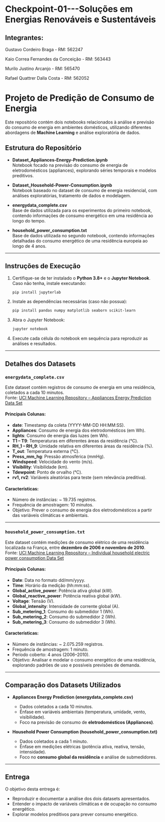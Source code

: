 # Checkpoint-01---Soluções em Energias Renováveis e Sustentáveis
## Integrantes:
Gustavo Cordeiro Braga - RM: 562247

Kaio Correa Fernandes da Conceição - RM: 563443

Murilo Justino Arcanjo - RM: 565470

Rafael Quattrer Dalla Costa - RM: 562052


# Projeto de Predição de Consumo de Energia

Este repositório contém dois notebooks relacionados à análise e previsão do consumo de energia em ambientes domésticos, utilizando diferentes abordagens de **Machine Learning** e análise exploratória de dados.  

## Estrutura do Repositório

- **Dataset_Appliances-Energy-Prediction.ipynb**  
  Notebook focado na previsão do consumo de energia de eletrodomésticos (appliances), explorando séries temporais e modelos preditivos.

- **Dataset_Household-Power-Consumption.ipynb**  
  Notebook baseado no dataset de consumo de energia residencial, com análises exploratórias, tratamento de dados e modelagem.

- **energydata_complete.csv**  
  Base de dados utilizada para os experimentos do primeiro notebook, contendo informações de consumo energético em uma residência ao longo do tempo.

- **household_power_consumption.txt**  
  Base de dados utilizada no segundo notebook, contendo informações detalhadas do consumo energético de uma residência europeia ao longo de 4 anos.

---

## Instruções de Execução

1. Certifique-se de ter instalado o **Python 3.8+** e o **Jupyter Notebook**.  
   Caso não tenha, instale executando:
   ```bash
   pip install jupyterlab
   ```

2. Instale as dependências necessárias (caso não possua):
   ```bash
   pip install pandas numpy matplotlib seaborn scikit-learn
   ```

3. Abra o Jupyter Notebook:
   ```bash
   jupyter notebook
   ```

4. Execute cada célula do notebook em sequência para reproduzir as análises e resultados.

---

## Detalhes dos Datasets

### `energydata_complete.csv`
Este dataset contém registros de consumo de energia em uma residência, coletados a cada 10 minutos.  
Fonte: [UCI Machine Learning Repository – Appliances Energy Prediction Data Set](https://archive.ics.uci.edu/ml/datasets/Appliances+energy+prediction)

#### Principais Colunas:
- **date**: Timestamp da coleta (YYYY-MM-DD HH:MM:SS).  
- **Appliances**: Consumo de energia dos eletrodomésticos (em Wh).  
- **lights**: Consumo de energia das luzes (em Wh).  
- **T1 – T9**: Temperaturas em diferentes áreas da residência (°C).  
- **RH_1 – RH_9**: Umidade relativa em diferentes áreas da residência (%).  
- **T_out**: Temperatura externa (°C).  
- **Press_mm_hg**: Pressão atmosférica (mmHg).  
- **Windspeed**: Velocidade do vento (m/s).  
- **Visibility**: Visibilidade (km).  
- **Tdewpoint**: Ponto de orvalho (°C).  
- **rv1, rv2**: Variáveis aleatórias para teste (sem relevância preditiva).  

#### Características:
- Número de instâncias: ~ 19.735 registros.  
- Frequência de amostragem: 10 minutos.  
- Objetivo: Prever o consumo de energia dos eletrodomésticos a partir das variáveis climáticas e ambientais.  

---

### `household_power_consumption.txt`
Este dataset contém medições de consumo elétrico de uma residência localizada na França, entre **dezembro de 2006 e novembro de 2010**.  
Fonte: [UCI Machine Learning Repository – Individual household electric power consumption Data Set](https://archive.ics.uci.edu/ml/datasets/individual+household+electric+power+consumption)

#### Principais Colunas:
- **Date**: Data no formato dd/mm/yyyy.  
- **Time**: Horário da medição (hh:mm:ss).  
- **Global_active_power**: Potência ativa global (kW).  
- **Global_reactive_power**: Potência reativa global (kW).  
- **Voltage**: Tensão (V).  
- **Global_intensity**: Intensidade de corrente global (A).  
- **Sub_metering_1**: Consumo do submedidor 1 (Wh).  
- **Sub_metering_2**: Consumo do submedidor 2 (Wh).  
- **Sub_metering_3**: Consumo do submedidor 3 (Wh).  

#### Características:
- Número de instâncias: ~ 2.075.259 registros.  
- Frequência de amostragem: 1 minuto.  
- Período coberto: 4 anos (2006–2010).  
- Objetivo: Analisar e modelar o consumo energético de uma residência, explorando padrões de uso e possíveis previsões de demanda.  

---

## Comparação dos Datasets Utilizados

- **Appliances Energy Prediction (energydata_complete.csv)**  
  - Dados coletados a cada 10 minutos.  
  - Ênfase em variáveis ambientais (temperatura, umidade, vento, visibilidade).  
  - Foco na previsão de consumo de **eletrodomésticos (Appliances)**.  

- **Household Power Consumption (household_power_consumption.txt)**  
  - Dados coletados a cada 1 minuto.  
  - Ênfase em medições elétricas (potência ativa, reativa, tensão, intensidade).  
  - Foco no **consumo global da residência** e análise de submedidores.  

---

## Entrega

O objetivo desta entrega é:
- Reproduzir e documentar a análise dos dois datasets apresentados.  
- Entender o impacto de variáveis climáticas e de ocupação no consumo energético.  
- Explorar modelos preditivos para prever consumo energético.
